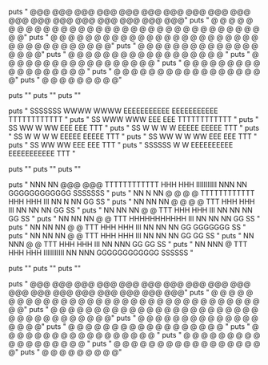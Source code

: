 puts "  @@@     @@@   @@@     @@@   @@@     @@@   @@@     @@@   @@@     @@@   @@@     @@@   @@@     @@@   @@@     @@@   @@@     @@@"
puts " @   @   @   @ @   @   @   @ @   @   @   @ @   @   @   @ @   @   @   @ @   @   @   @ @   @   @   @ @   @   @   @ @   @   @   @"
puts " @    @ @    @ @    @ @    @ @    @ @    @ @    @ @    @ @    @ @    @ @    @ @    @ @    @ @    @ @    @ @    @ @    @ @    @"
puts "  @         @   @         @   @         @   @         @   @         @   @         @   @         @   @         @   @         @"
puts "   @       @     @       @     @       @     @       @     @       @     @       @     @       @     @       @     @       @ "
puts "    @     @       @     @       @     @       @     @       @     @       @     @       @     @       @     @       @     @ "
puts "     @   @         @   @         @   @         @   @         @   @         @   @         @   @         @   @         @   @ "
puts "      @ @           @ @           @ @           @ @           @ @           @ @           @ @           @ @           @ @"
puts "       @             @             @             @             @             @             @             @             @"

puts ""
puts ""
puts ""

puts "            SSSSSSS   WWWW               WWWW  EEEEEEEEEEE   EEEEEEEEEEE   TTTTTTTTTTTT  "
puts "          SS           WWW               WWW   EEE           EEE           TTTTTTTTTTTT  "
puts "            SS          WW       W       WW    EEE           EEE               TTT       "
puts "              SS         W      W  W     W     EEEEE         EEEEE             TTT       "
puts "                SS        W    W    W   W      EEEEE         EEEEE             TTT       "
puts "                SS        WW W      W WW       EEE           EEE               TTT       "
puts "                 SS        WW        WW        EEE           EEE               TTT       "
puts "            SSSSSS          W        W         EEEEEEEEEE    EEEEEEEEEEE       TTT       "

puts ""
puts ""
puts ""

puts "  NNN        NN    @@@     @@@    TTTTTTTTTTTT  HHH     HHH   IIIIIIIIIII   NNN        NN     GGGGGGGGGGGG      SSSSSSS   "
puts "  NN N       NN   @   @   @   @   TTTTTTTTTTTT  HHH     HHH       III       NN N       NN    GG                SS         "
puts "  NN  NN     NN   @    @ @    @       TTT       HHH     HHH       III       NN  NN     NN    GG                 SS        "
puts "  NN   NN    NN    @         @        TTT       HHH     HHH       III       NN   NN    NN    GG                  SS       "
puts "  NN    NN   NN     @       @         TTT       HHHHHHHHHHH       III       NN    NN   NN    GG                   SS      "
puts "  NN     NN  NN      @     @          TTT       HHH     HHH       III       NN     NN  NN    GG     GGGGGGG        SS     "
puts "  NN      NN NN       @   @           TTT       HHH     HHH       III       NN      NN NN    GG        GG           SS    "
puts "  NN        NNN        @ @            TTT       HHH     HHH       III       NN        NNN    GG        GG           SS    "
puts "  NN        NNN         @             TTT       HHH     HHH   IIIIIIIIIII   NN        NNN     GGGGGGGGGGGG     SSSSSS     "

puts ""
puts ""
puts ""

puts "  @@@     @@@   @@@     @@@   @@@     @@@   @@@     @@@   @@@     @@@   @@@     @@@   @@@     @@@   @@@     @@@   @@@     @@@"
puts " @   @   @   @ @   @   @   @ @   @   @   @ @   @   @   @ @   @   @   @ @   @   @   @ @   @   @   @ @   @   @   @ @   @   @   @"
puts " @    @ @    @ @    @ @    @ @    @ @    @ @    @ @    @ @    @ @    @ @    @ @    @ @    @ @    @ @    @ @    @ @    @ @    @"
puts "  @         @   @         @   @         @   @         @   @         @   @         @   @         @   @         @   @         @"
puts "   @       @     @       @     @       @     @       @     @       @     @       @     @       @     @       @     @       @ "
puts "    @     @       @     @       @     @       @     @       @     @       @     @       @     @       @     @       @     @ "
puts "     @   @         @   @         @   @         @   @         @   @         @   @         @   @         @   @         @   @ "
puts "      @ @           @ @           @ @           @ @           @ @           @ @           @ @           @ @           @ @"
puts "       @             @             @             @             @             @             @             @             @"
